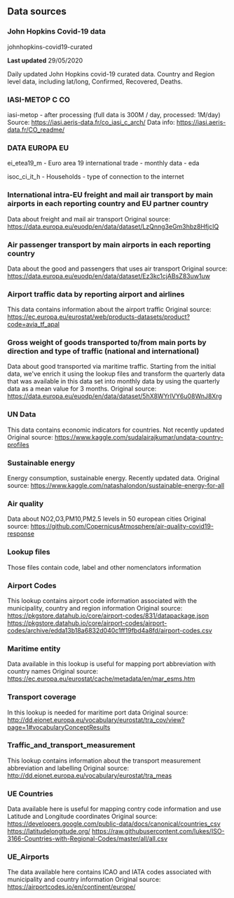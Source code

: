 ## Data sources

### John Hopkins Covid-19 data

johnhopkins-covid19-curated

**Last updated** 29/05/2020

Daily updated John Hopkins covid-19 curated data. 
Country and Region level data, including lat/long, Confirmed, Recovered, Deaths.

### IASI-METOP C CO

iasi-metop - after processing (full data is 300M / day, processed: 1M/day)
Source: https://iasi.aeris-data.fr/co_iasi_c_arch/
Data info: https://iasi.aeris-data.fr/CO_readme/


### DATA EUROPA EU

ei_etea19_m - Euro area 19 international trade - monthly data - eda

isoc_ci_it_h - Households - type of connection to the internet

### International intra-EU freight and mail air transport by main airports in each reporting country and EU partner country

Data about freight and mail air transport
Original source: https://data.europa.eu/euodp/en/data/dataset/LzQnng3eGm3hbz8HfjcIQ

### Air passenger transport by main airports in each reporting country

Data about the good and passengers that uses air transport
Original source: https://data.europa.eu/euodp/en/data/dataset/Ez3kc1cjABsZ83uw1uw
 
### Airport traffic data by reporting airport and airlines

This data contains information about the airport traffic
Original source: https://ec.europa.eu/eurostat/web/products-datasets/product?code=avia_tf_apal

### Gross weight of goods transported to/from main ports by direction and type of traffic (national and international)

Data about good transported via maritime traffic. 
Starting from the initial data, we've enrich it using the lookup files and transform the quarterly data that was available in this data set into monthly data by using the quarterly data as a mean value for 3 months.
Original source: https://data.europa.eu/euodp/en/data/dataset/5hX8WYrIVY6u08WnJ8Xrg

### UN Data

This data contains economic indicators for countries. Not recently updated
Original source: https://www.kaggle.com/sudalairajkumar/undata-country-profiles


### Sustainable energy 

Energy consumption, sustainable energy. Recently updated data.
Original source: https://www.kaggle.com/natashalondon/sustainable-energy-for-all


### Air quality

Data about NO2,O3,PM10,PM2.5 levels in 50 european cities
Original source: https://github.com/CopernicusAtmosphere/air-quality-covid19-response


### Lookup files
Those files contain code, label and other nomenclators information

### Airport Codes 
This lookup contains airport code information associated with the municipality, country and region information 
Original source: 
https://pkgstore.datahub.io/core/airport-codes/831/datapackage.json
https://pkgstore.datahub.io/core/airport-codes/airport-codes/archive/edda13b18a6832d040c1ff19fbd4a8fd/airport-codes.csv


### Maritime entity
Data available in this lookup is useful for mapping port abbreviation with country names
Original source: https://ec.europa.eu/eurostat/cache/metadata/en/mar_esms.htm

### Transport coverage
In this lookup is needed for maritime port data
Original source: http://dd.eionet.europa.eu/vocabulary/eurostat/tra_cov/view?page=1#vocabularyConceptResults

### Traffic_and_transport_measurement
This lookup contains information about the transport measurement abbreviation and labelling 
Original source: http://dd.eionet.europa.eu/vocabulary/eurostat/tra_meas

### UE Countries
Data available here is useful for mapping contry code information and use Latitude and Longitude coordinates
Original source:
https://developers.google.com/public-data/docs/canonical/countries_csv
https://latitudelongitude.org/
https://raw.githubusercontent.com/lukes/ISO-3166-Countries-with-Regional-Codes/master/all/all.csv


### UE_Airports
The data available here contains ICAO and IATA codes associated with municipality and country information
Original source: https://airportcodes.io/en/continent/europe/

